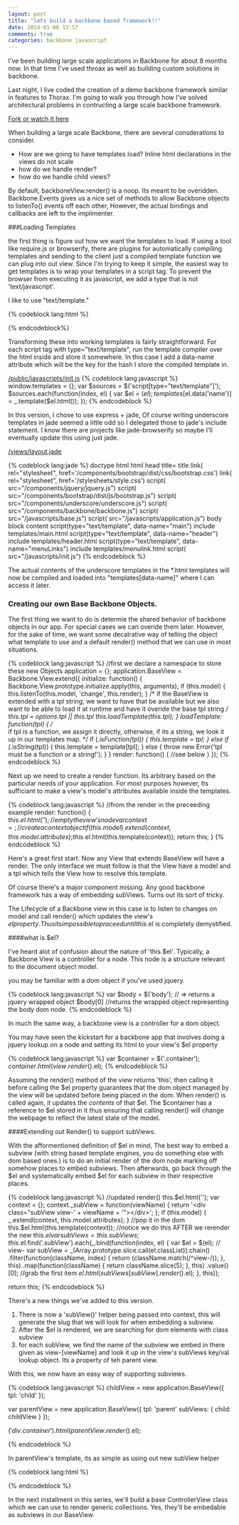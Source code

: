 ```yaml
---
layout: post
title: "lets build a backbone based framework!!"
date: 2014-01-06 13:57
comments: true
categories: backbone javascript
---
```


I've been building large scale applications in Backbone for about 8 months now.
In that time I've used throax as well as building custom solutions in backbone. 

Last night, I live coded the creation of a demo backbone framework similar in features 
to Thorax. I'm going to walk you through how 
I've solved architectural problems in contructing a large scale backbone framework.

[Fork or watch it here](https://github.com/cultofmetatron/backbone-framework-example)

When building a large scale Backbone, there are several consderations to consider.

  * How are we going to have templates load? Inline html declarations in the views do not scale
  * how do we handle render?
  * how do we handle child views?
  
By default, backboneView.render() is a noop. Its meant to be overidden. Backbone.Events gives us
a nice set of methods to allow Backbone objects to listenTo() events off each other, However, the 
actual bindings and callbacks are left to the implimenter.

###Loading Templates

the first thing is figure out how we want the templates to load. If using a tool like require.js 
or browserify, there are plugins for automatically compiling templates and sending to the client 
just a compiled template function we can plug into out view. Since I'm trying to keep it simple, 
the easiest way to get templates is to wrap your templates in a script tag. To prevent the browser 
from executing it as javascript, we add a type that is not 'text/javascript'.

I like to use "text/template."

{% codeblock lang:html %}
  <script type="text/template" data-name="templateName">
    <!-- template contents goes here -->
  </script>
{% endcodeblock%}

Transforming these into working templates is fairly straightforward. For each
script tag with type="text/template", run the template compiler over the html inside and
store it somewhere. In this case I add a data-name attribute which will be the key for the
hash I store the compiled template in.

[/public/javascripts/init.js](https://github.com/cultofmetatron/backbone-framework-example/blob/master/public/javascripts/init.js)
{% codeblock lang:javascript %}
  window.templates = {};
  var $sources = $('script[type="text/template"]');
  $sources.each(function(index, el) {
    var $el = $(el);
    templates[$el.data('name')] = _.template($el.html());
  });
{% endcodeblock %}

In this version, I chose to use express + jade, Of course writing underscore templates
in jade seemed a little odd so I delegated those to jade's include statement. I know there
are projects like jade-browserify so maybe I'll eventually update this using just jade.

[/views/layout.jade](https://github.com/cultofmetatron/backbone-framework-example/blob/master/views/layout.jade)


{% codeblock lang:jade %}
doctype html
html
  head
    title= title
    link( rel="stylesheet", href='/components/bootstrap/dist/css/bootstrap.css')
    link( rel="stylesheet", href='/stylesheets/style.css')
    script( src="/components/jquery/jquery.js")
    script( src="/components/bootstrap/dist/js/bootstrap.js")
    script( src="/components/underscore/underscore.js")
    script( src="/components/backbone/backbone.js")
    script( src="/javascripts/base.js")
    script( src="/javascripts/application.js")
  body
    block content
    script(type="text/template", data-name="main")
      include templates/main.html
    script(type="text/template", data-name="header")
      include templates/header.html
    script(type="text/template", data-name="menuLinks")
      include templates/menulink.html
    script( src="/javascripts/init.js") 
{% endcodeblock %}

The actual contents of the underscore templates in the *.html templates will 
now be compiled and loaded into "templates[data-name]" where I can access it later.


### Creating our own Base Backbone Objects.

The first thing we want to do is determie the shared behavior of backbone objects
in our app. For special cases we can overide them later. However, for the sake of time, we
want some decalrative way of telling the object what template to use and a default render()
method that we can use in most situations.

{% codeblock lang:javascript %}
  //first we declare a namespace to store these new Objects
  application = {};
  application.BaseView = Backbone.View.extend({
    initialize: function() {
      Backbone.View.prototype.initialize.apply(this, arguments);
      if (this.model) {
        this.listenTo(this.model, 'change', this.render);
      }
      /*
        if the BaseView is extended with a tpl string, we want to 
        have that be available but we also want to be able to load 
        it at runtime and have it overide the base tpl string
      */
      this.tpl = options.tpl || this.tpl
      this.loadTemplate(this.tpl);
    }
    loadTemplate: function(tpl) {
      /*  
        if tpl is a function, we assign it directly, 
        otherwise, if its a string, we look it up
        in our templates map.
      */
      if (_.isFunction(tpl)) {
        this.template = tpl;
      } else if (_.isString(tpl)) {
        this.template = template[tpl];
      } else {
        throw new Error('tpl must be a function or a string!');
      }
    }
    render: function() {
      //see below
    }
  });
{% endcodeblock %}

Next up we need to create a render function. Its arbitrary based on the particular
needs of your application. For most purposes however, Its sufficiant to make a
view's model's attributes available inside the templates.

{% codeblock lang:javascript %}
  //from the render in the preceeding example
  render: function() {
    this.$el.html('');//empty the view's node
    var context = {}; //create a context object
    if (this.model) {
      _.extend(context, this.model.attributes);
    }
    this.$el.html(this.template(context));
    return this;
  }
{% endcodeblock %}

Here's a great first start. Now any View that extends BaseView will have a
render. The only interface we must follow is that the View have a model 
and a tpl which tells the View how to resolve this.template.

Of course there's a major component missing. Any good backbone framework 
has a way of embedding subViews. Turns out its sort of tricky.

The Lifecycle of a Backbone view in this case is to listen to changes on 
model and call render() which updates the view's $el property. Thus its 
impossible to proceed until this.$el is completely demystified.

####what is $el?

I've heard alot of confusion about the nature of 'this.$el'. Typically, a Backbone
View is a controller for a node. This node is a structure relevant to the
document object model.

you may be familiar with a dom object if you've used jquery.

{% codeblock lang:javascript %}
  var $body = $('body'); // => returns a jquery wrapped object
  $body[0] //returns the wrapped object representing the body dom node.
{% endcodeblock %}

In much the same way, a backbone view is a controller for a dom object.

You may have seen the kickstart for a backbone app that involves doing a jquery
lookup on a node and setting its html to your view's $el property

{% codeblock lang:javascript %}
  var $container =  $('.container');
  $container.html(view.render().$el);
{% endcodeblock %}

Assuming the render() method of the view returns 'this', then calling it before calling the
$el property guarantees that the dom object managed by the view will be updated before being 
placed in the dom. When render() is called again, it updates the *contents* of that $el. The
$container has a reference to $el stored in it thus ensuring that calling render() will change
the webpage to reflect the latest state of the model.

####Extending out Render() to support subViews.

With the afformentioned definition of $el in mind, The best way to embed a subview 
(with string based template engines, you do something else with dom based ones.) is to do an 
initial render of the dom node marking off somehow places to embed subviews. Then afterwards,
go back through the $el and systematically embed $el for each subview in their respective places.

{% codeblock lang:javascript %}
  //updated render()
  this.$el.html('');
  var context = {};
  context._subView = function(viewName) {
    return '<div class="subView view-' + viewName + '"></div>';
  };
  if (this.model) {
    _.extend(context, this.model.attributes);
  }
  //pop it in the dom
  this.$el.html(this.template(context));
  //notice we do this AFTER we rerender the new this.$el
  var subViews = this.subViews;
  this.$el.find('.subView').each(_.bind(function(index, el) {
    var $el = $(el);
    // view-
    var subView = _(Array.prototype.slice.call(el.classList)).chain()
      .filter(function(className, index) {
        return (className.match(/^view-/));
      }, this)
      .map(function(className) {
        return className.slice(5);
      }, this)
      .value()[0]; //grab the first item
    $el.html(subViews[subView].render().$el);
  }, this));

  return this;
{% endcodeblock %}

There's a new things we've added to this version. 

  1. There is now a 'subView()' helper being passed into context, this will generate
  the slug that we will look for when embedding a subview.
  2. After the $el is rendered, we are searching for dom elements with class subview
  3. for each subView, we find the name of the subview we embed in there given as
  view-[viewName] and look it up in the view's subViews key/val lookup object. 
  Its a property of teh parent view.

With this, we now have an easy way of supporting subviews.

{% codeblock lang:javascript %}
  childView = new application.BaseView({
    tpl: 'child'
  });

  var parentView = new application.BaseView({
    tpl: 'parent'
    subViews: {
      child: childView
    }
  });

  $('div.container').html(parentView.render().$el);

{% endcodeblock %}

In parentView's template, its as simple as using out new subView helper

{% codeblock lang:html %}
  <script type="text/template" date-name="parent">
    <p>
      <%= _subView('child') %>
    </p>
  </script>

  <script type="text/template" date-name="child">
    <span> hi I'm the child view!! </span>
  </script>
{% endcodeblock %}

In the next installment in this series, we'll build a base ControllerView class which we
can use to render generic collections. Yes, they'll be embedable as subviews in our BaseView.



